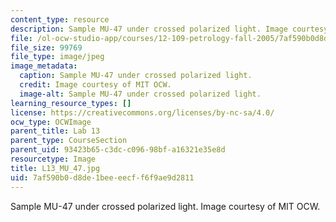 ```yaml
---
content_type: resource
description: Sample MU-47 under crossed polarized light. Image courtesy of MIT OCW.
file: /ol-ocw-studio-app/courses/12-109-petrology-fall-2005/7af590b0d8de1beeeecff6f9ae9d2811_L13_MU_47.jpg
file_size: 99769
file_type: image/jpeg
image_metadata:
  caption: Sample MU-47 under crossed polarized light.
  credit: Image courtesy of MIT OCW.
  image-alt: Sample MU-47 under crossed polarized light.
learning_resource_types: []
license: https://creativecommons.org/licenses/by-nc-sa/4.0/
ocw_type: OCWImage
parent_title: Lab 13
parent_type: CourseSection
parent_uid: 93423b65-c3dc-c096-98bf-a16321e35e8d
resourcetype: Image
title: L13_MU_47.jpg
uid: 7af590b0-d8de-1bee-eecf-f6f9ae9d2811
---
```

Sample MU-47 under crossed polarized light. Image courtesy of MIT OCW.